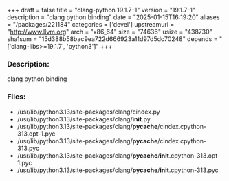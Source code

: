 +++
draft = false
title = "clang-python 19.1.7-1"
version = "19.1.7-1"
description = "clang python binding"
date = "2025-01-15T16:19:20"
aliases = "/packages/221184"
categories = ['devel']
upstreamurl = "http://www.llvm.org"
arch = "x86_64"
size = "74636"
usize = "438730"
sha1sum = "15d388b58bac9ea722d666923a11d97d5dc70248"
depends = "['clang-libs>=19.1.7', 'python3']"
+++
### Description: 
clang python binding

### Files: 
* /usr/lib/python3.13/site-packages/clang/cindex.py
* /usr/lib/python3.13/site-packages/clang/__init__.py
* /usr/lib/python3.13/site-packages/clang/__pycache__/cindex.cpython-313.opt-1.pyc
* /usr/lib/python3.13/site-packages/clang/__pycache__/cindex.cpython-313.pyc
* /usr/lib/python3.13/site-packages/clang/__pycache__/__init__.cpython-313.opt-1.pyc
* /usr/lib/python3.13/site-packages/clang/__pycache__/__init__.cpython-313.pyc
